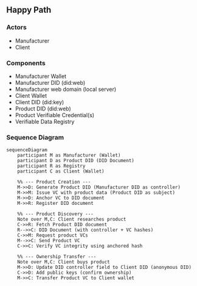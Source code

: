 ## Happy Path

### Actors

- Manufacturer
- Client

### Components

- Manufacturer Wallet
- Manufacturer DID (did:web)
- Manufacturer web domain (local server)
- Client Wallet
- Client DID (did:key)
- Product DID (did:web)
- Product Verifiable Credential(s)
- Verifiable Data Registry

### Sequence Diagram

```mermaid
sequenceDiagram
    participant M as Manufacturer (Wallet)
    participant D as Product DID (DID Document)
    participant R as Registry
    participant C as Client (Wallet)

    %% --- Product Creation ---
    M->>D: Generate Product DID (Manufacturer DID as controller)
    M->>M: Issue VC with product data (Product DID as subject)
    M->>D: Anchor VC to DID document
    M->>R: Register DID document

    %% --- Product Discovery ---
    Note over M,C: Client researches product
    C->>R: Fetch Product DID document
    R-->>C: DID Document (with controller + VC hashes)
    C->>M: Request product VCs
    M-->>C: Send Product VC
    C->>C: Verify VC integrity using anchored hash

    %% --- Ownership Transfer ---
    Note over M,C: Client buys product
    M->>D: Update DID controller field to Client DID (anonymous DID)
    C->>D: Add public keys (confirm ownership)
    M->>C: Transfer Product VC to Client wallet

```
